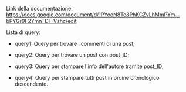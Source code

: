 Link della documentazione: https://docs.google.com/document/d/1PYooN8Te8PhKCZvLhMmPYm--bPYGr9F2YmnTDT-Vzhc/edit

Lista di query:

- query1: Query per trovare i commenti di una post;

- query2: Query per trovare un post con post_ID;

- query3: Query per stampare l'info dell'autore tramite post_ID;

- query4: Query per stampare tutti post in ordine cronologico descendente.